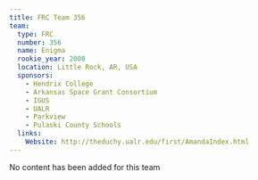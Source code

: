 ```yaml
---
title: FRC Team 356
team:
  type: FRC
  number: 356
  name: Enigma
  rookie_year: 2000
  location: Little Rock, AR, USA
  sponsors:
    - Hendrix College
    - Arkansas Space Grant Consortium
    - IGUS
    - UALR
    - Parkview
    - Pulaski County Schools
  links:
    Website: http://theduchy.ualr.edu/first/AmandaIndex.html
---
```

No content has been added for this team